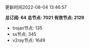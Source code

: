 更新时间2022-08-04 13:46:57

**总订阅: 64**
**总节点: 7021**
**有效节点: 2129**
- trojan节点: 135
- ss节点: 345
- v2ray节点: 1649

